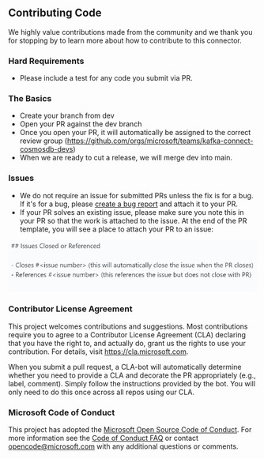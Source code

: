 ## Contributing Code
We highly value contributions made from the community and we thank you for stopping by to learn more about how to contribute to this connector.

### Hard Requirements
- Please include a test for any code you submit via PR. 

### The Basics
- Create your branch from dev
- Open your PR against the dev branch
- Once you open your PR, it will automatically be assigned to the correct review group (https://github.com/orgs/microsoft/teams/kafka-connect-cosmosdb-devs)
- When we are ready to cut a release, we will merge dev into main.

### Issues
- We do not require an issue for submitted PRs unless the fix is for a bug. If it's for a bug, please [create a bug report](https://github.com/microsoft/kafka-connect-cosmosdb/issues/new?assignees=&labels=Bug&template=bug_report.md&title=) and attach it to your PR.
- If your PR solves an existing issue, please make sure you note this in your PR so that the work is attached to the issue. At the end of the PR template, you will see a place to attach your PR to an issue:

![Attach PR to issues](doc/images/attach-pr-to-issue.PNG "Attach PR to existing issue")


### Contributor License Agreement

This project welcomes contributions and suggestions.  Most contributions require you to agree to a
Contributor License Agreement (CLA) declaring that you have the right to, and actually do, grant us
the rights to use your contribution. For details, visit <https://cla.microsoft.com>.

When you submit a pull request, a CLA-bot will automatically determine whether you need to provide
a CLA and decorate the PR appropriately (e.g., label, comment). Simply follow the instructions
provided by the bot. You will only need to do this once across all repos using our CLA.

### Microsoft Code of Conduct
This project has adopted the [Microsoft Open Source Code of Conduct](https://opensource.microsoft.com/codeofconduct/).
For more information see the [Code of Conduct FAQ](https://opensource.microsoft.com/codeofconduct/faq/) or
contact [opencode@microsoft.com](mailto:opencode@microsoft.com) with any additional questions or comments.
